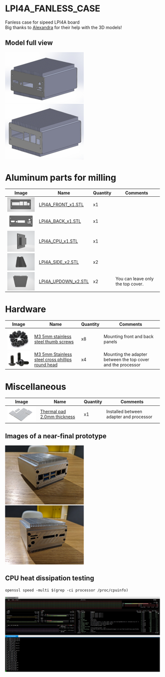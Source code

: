# LPI4A_FANLESS_CASE
Fanless case for sipeed LPI4A board  
Big thanks to [Alexandra](https://t.me/AlexandraUstyuzhaninova) for their help with the 3D models!


## Model full view
<p float="left">
    <img src="./images/LPI4A_FANLESS_CASE_BACK.jpg" width="256"/>
    <img src="./images/LPI4A_FANLESS_CASE_FRONT.png" width="256"/>
</p>

# Aluminum parts for milling 
|Image|Name|Quantity|Comments|
|---|---|---|---|
|<img src="./images/LPI4A_FRONT.png" width="150" align="center"> |[LPI4A_FRONT_x1.STL](./STL/LPI4A_FRONT_x1.STL)|x1||
|<img src="./images/LPI4A_BACK.png" width="150" align="center"> |[LPI4A_BACK_x1.STL](./STL/LPI4A_BACK_x1.STL)|x1||
|<img src="./images/LPI4A_CPU.png" width="150" align="center"> |[LPI4A_CPU_x1.STL](./STL/LPI4A_CPU_x1.STL)|x1||
|<img src="./images/LPI4A_SIDE.png" width="150" align="center"> |[LPI4A_SIDE_x2.STL](./STL/LPI4A_SIDE_x2.STL)|x2||
|<img src="./images/LPI4A_UPDOWN.png" width="150" align="center"> |[LPI4A_UPDOWN_x2.STL](./STL/LPI4A_UPDOWN_x2.STL)|x2|You can leave only the top cover.|

# Hardware
|Image|Name|Quantity|Comments|
|---|---|---|---|
|<img src="./images/m3_5mm_frontback.png" width="150" align="center">|[M3 5mm stainless steel thumb screws](https://aliexpress.ru/item/1005003319197693.html?spm=a2g2w.orderdetail.0.0.67d24aa68a02Ft&sku_id=12000028684114331)|x8|Мounting front and back panels|
|<img src="./images/m3_5mm_cpu.png" width="150" align="center">|[M3 5mm Stainless steel cross phillips round head](https://aliexpress.ru/item/1005004090390208.html?spm=a2g2w.detail.similar_rcmd.7.56cf26c8AlAUUY&mixer_rcmd_bucket_id=aerabtestalgoRecommendAbV25_controlRu1&pdp_trigger_item_id=0_1005002496382349&ru_algo_pv_id=2807e7-61b690-8423cd-560721-1718103600&scenario=aerSimilarItemPdpRcmd&sku_id=12000027997880531&traffic_source=recommendation&type_rcmd=core)|x4|Mounting the adapter between the top cover and the processor|



# Miscellaneous
|Image|Name|Quantity|Comments|
|---|---|---|---|
|<img src="./images/thermal_pad.png" width="150" align="center">|[Thermal pad 2.0mm thickness](https://aliexpress.ru/item/1005003020892456.html?spm=a2g2w.orderdetail.0.0.178a4aa6qbgcXl&sku_id=12000029332866957)|x1|Installed between adapter and processor|




## Images of a near-final prototype
<p float="left">
    <img src="./images/LPI4A_FANLESS_CASE_FRONT_PHOTO.jpg" width="256"/>
    <img src="./images/LPI4A_FANLESS_CASE_BACK_PHOTO.jpg" width="256"/>
</p>

## CPU heat dissipation testing
```console
openssl speed -multi $(grep -ci processor /proc/cpuinfo)
```
<img src="./images/load_testing_temperature.png" width="512"/>


